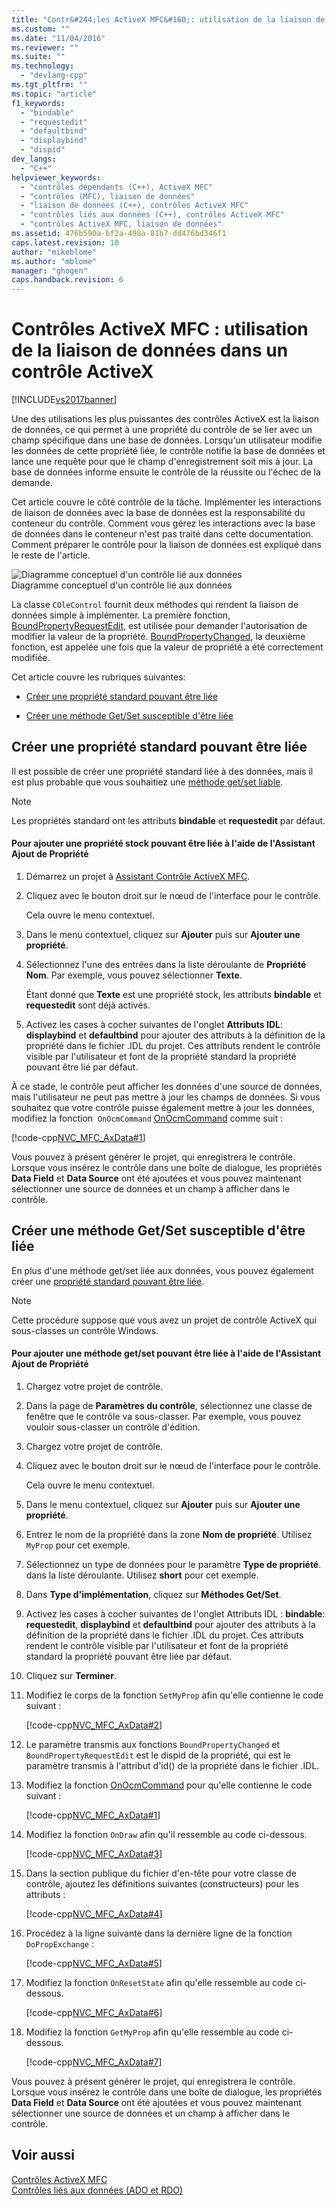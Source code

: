 ```yaml
---
title: "Contr&#244;les ActiveX MFC&#160;: utilisation de la liaison de donn&#233;es dans un contr&#244;le ActiveX | Microsoft Docs"
ms.custom: ""
ms.date: "11/04/2016"
ms.reviewer: ""
ms.suite: ""
ms.technology: 
  - "devlang-cpp"
ms.tgt_pltfrm: ""
ms.topic: "article"
f1_keywords: 
  - "bindable"
  - "requestedit"
  - "defaultbind"
  - "displaybind"
  - "dispid"
dev_langs: 
  - "C++"
helpviewer_keywords: 
  - "contrôles dépendants (C++), ActiveX MFC"
  - "contrôles (MFC), liaison de données"
  - "liaison de données (C++), contrôles ActiveX MFC"
  - "contrôles liés aux données (C++), contrôles ActiveX MFC"
  - "contrôles ActiveX MFC, liaison de données"
ms.assetid: 476b590a-bf2a-498a-81b7-dd476bd346f1
caps.latest.revision: 10
author: "mikeblome"
ms.author: "mblome"
manager: "ghogen"
caps.handback.revision: 6
---
```

# Contr&#244;les ActiveX MFC&#160;: utilisation de la liaison de donn&#233;es dans un contr&#244;le ActiveX
[!INCLUDE[vs2017banner](../assembler/inline/includes/vs2017banner.md)]

Une des utilisations les plus puissantes des contrôles ActiveX est la liaison de données, ce qui permet à une propriété du contrôle de se lier avec un champ spécifique dans une base de données.  Lorsqu'un utilisateur modifie les données de cette propriété liée, le contrôle notifie la base de données et lance une requête pour que le champ d'enregistrement soit mis à jour.  La base de données informe ensuite le contrôle de la réussite ou l'échec de la demande.  
  
 Cet article couvre le côté contrôle de la tâche.  Implémenter les interactions de liaison de données avec la base de données est la responsabilité du conteneur du contrôle.  Comment vous gérez les interactions avec la base de données dans le conteneur n'est pas traité dans cette documentation.  Comment préparer le contrôle pour la liaison de données est expliqué dans le reste de l'article.  
  
 ![Diagramme conceptuel d'un contrôle lié aux données](../mfc/media/vc374v1.png "vc374V1")  
Diagramme conceptuel d'un contrôle lié aux données  
  
 La classe `COleControl` fournit deux méthodes qui rendent la liaison de données simple à implémenter.  La première fonction, [BoundPropertyRequestEdit](../Topic/COleControl::BoundPropertyRequestEdit.md), est utilisée pour demander l'autorisation de modifier la valeur de la propriété.  [BoundPropertyChanged](../Topic/COleControl::BoundPropertyChanged.md), la deuxième fonction, est appelée une fois que la valeur de propriété a été correctement modifiée.  
  
 Cet article couvre les rubriques suivantes:  
  
-   [Créer une propriété standard pouvant être liée](#vchowcreatingbindablestockproperty)  
  
-   [Créer une méthode Get\/Set susceptible d'être liée](#vchowcreatingbindablegetsetmethod)  
  
##  <a name="vchowcreatingbindablestockproperty"></a> Créer une propriété standard pouvant être liée  
 Il est possible de créer une propriété standard liée à des données, mais il est plus probable que vous souhaitiez une [méthode get\/set liable](#vchowcreatingbindablegetsetmethod).  
  
> [!NOTE]
>  Les propriétés standard ont les attributs **bindable** et **requestedit** par défaut.  
  
#### Pour ajouter une propriété stock pouvant être liée à l'aide de l'Assistant Ajout de Propriété  
  
1.  Démarrez un projet à [Assistant Contrôle ActiveX MFC](../mfc/reference/mfc-activex-control-wizard.md).  
  
2.  Cliquez avec le bouton droit sur le nœud de l'interface pour le contrôle.  
  
     Cela ouvre le menu contextuel.  
  
3.  Dans le menu contextuel, cliquez sur **Ajouter** puis sur **Ajouter une propriété**.  
  
4.  Sélectionnez l'une des entrées dans la liste déroulante de **Propriété Nom**.  Par exemple, vous pouvez sélectionner **Texte**.  
  
     Étant donné que **Texte** est une propriété stock, les attributs **bindable** et **requestedit** sont déjà activés.  
  
5.  Activez les cases à cocher suivantes de l'onglet **Attributs IDL**: **displaybind** et **defaultbind** pour ajouter des attributs à la définition de la propriété dans le fichier .IDL du projet.  Ces attributs rendent le contrôle visible par l'utilisateur et font de la propriété standard la propriété pouvant être lié par défaut.  
  
 À ce stade, le contrôle peut afficher les données d'une source de données, mais l'utilisateur ne peut pas mettre à jour les champs de données.  Si vous souhaitez que votre contrôle puisse également mettre à jour les données, modifiez la fonction  `OnOcmCommand` [OnOcmCommand](../mfc/mfc-activex-controls-subclassing-a-windows-control.md) comme suit :  
  
 [!code-cpp[NVC_MFC_AxData#1](../mfc/codesnippet/CPP/mfc-activex-controls-using-data-binding-in-an-activex-control_1.cpp)]  
  
 Vous pouvez à présent générer le projet, qui enregistrera le contrôle.  Lorsque vous insérez le contrôle dans une boîte de dialogue, les propriétés **Data Field** et **Data Source** ont été ajoutées et vous pouvez maintenant sélectionner une source de données et un champ à afficher dans le contrôle.  
  
##  <a name="vchowcreatingbindablegetsetmethod"></a> Créer une méthode Get\/Set susceptible d'être liée  
 En plus d'une méthode get\/set liée aux données, vous pouvez également créer une [propriété standard pouvant être liée](#vchowcreatingbindablestockproperty).  
  
> [!NOTE]
>  Cette procédure suppose que vous avez un projet de contrôle ActiveX qui sous\-classes un contrôle Windows.  
  
#### Pour ajouter une méthode get\/set pouvant être liée à l'aide de l'Assistant Ajout de Propriété  
  
1.  Chargez votre projet de contrôle.  
  
2.  Dans la page de **Paramètres du contrôle**, sélectionnez une classe de fenêtre que le contrôle va sous\-classer.  Par exemple, vous pouvez vouloir sous\-classer un contrôle d'édition.  
  
3.  Chargez votre projet de contrôle.  
  
4.  Cliquez avec le bouton droit sur le nœud de l'interface pour le contrôle.  
  
     Cela ouvre le menu contextuel.  
  
5.  Dans le menu contextuel, cliquez sur **Ajouter** puis sur **Ajouter une propriété**.  
  
6.  Entrez le nom de la propriété dans la zone **Nom de propriété**.  Utilisez `MyProp` pour cet exemple.  
  
7.  Sélectionnez un type de données pour le paramètre **Type de propriété**. dans la liste déroulante.  Utilisez **short** pour cet exemple.  
  
8.  Dans **Type d'implémentation**, cliquez sur **Méthodes Get\/Set**.  
  
9. Activez les cases à cocher suivantes de l'onglet Attributs IDL : **bindable**: **requestedit**, **displaybind** et **defaultbind** pour ajouter des attributs à la définition de la propriété dans le fichier .IDL du projet.  Ces attributs rendent le contrôle visible par l'utilisateur et font de la propriété standard la propriété pouvant être liée par défaut.  
  
10. Cliquez sur **Terminer**.  
  
11. Modifiez le corps de la fonction `SetMyProp` afin qu'elle contienne le code suivant :  
  
     [!code-cpp[NVC_MFC_AxData#2](../mfc/codesnippet/CPP/mfc-activex-controls-using-data-binding-in-an-activex-control_2.cpp)]  
  
12. Le paramètre transmis aux fonctions `BoundPropertyChanged` et `BoundPropertyRequestEdit` est le dispid de la propriété, qui est le paramètre transmis à l'attribut d'id\(\) de la propriété dans le fichier .IDL.  
  
13. Modifiez la fonction [OnOcmCommand](../mfc/mfc-activex-controls-subclassing-a-windows-control.md) pour qu'elle contienne le code suivant :  
  
     [!code-cpp[NVC_MFC_AxData#1](../mfc/codesnippet/CPP/mfc-activex-controls-using-data-binding-in-an-activex-control_1.cpp)]  
  
14. Modifiez la fonction `OnDraw` afin qu'il ressemble au code ci\-dessous.  
  
     [!code-cpp[NVC_MFC_AxData#3](../mfc/codesnippet/CPP/mfc-activex-controls-using-data-binding-in-an-activex-control_3.cpp)]  
  
15. Dans la section publique du fichier d'en\-tête pour votre classe de contrôle, ajoutez les définitions suivantes \(constructeurs\) pour les attributs :  
  
     [!code-cpp[NVC_MFC_AxData#4](../mfc/codesnippet/CPP/mfc-activex-controls-using-data-binding-in-an-activex-control_4.h)]  
  
16. Procédez à la ligne suivante dans la dernière ligne de la fonction `DoPropExchange` :  
  
     [!code-cpp[NVC_MFC_AxData#5](../mfc/codesnippet/CPP/mfc-activex-controls-using-data-binding-in-an-activex-control_5.cpp)]  
  
17. Modifiez la fonction `OnResetState` afin qu'elle ressemble au code ci\-dessous.  
  
     [!code-cpp[NVC_MFC_AxData#6](../mfc/codesnippet/CPP/mfc-activex-controls-using-data-binding-in-an-activex-control_6.cpp)]  
  
18. Modifiez la fonction `GetMyProp` afin qu'elle ressemble au code ci\-dessous.  
  
     [!code-cpp[NVC_MFC_AxData#7](../mfc/codesnippet/CPP/mfc-activex-controls-using-data-binding-in-an-activex-control_7.cpp)]  
  
 Vous pouvez à présent générer le projet, qui enregistrera le contrôle.  Lorsque vous insérez le contrôle dans une boîte de dialogue, les propriétés **Data Field** et **Data Source** ont été ajoutées et vous pouvez maintenant sélectionner une source de données et un champ à afficher dans le contrôle.  
  
## Voir aussi  
 [Contrôles ActiveX MFC](../mfc/mfc-activex-controls.md)   
 [Contrôles liés aux données \(ADO et RDO\)](../data/ado-rdo/data-bound-controls-ado-and-rdo.md)